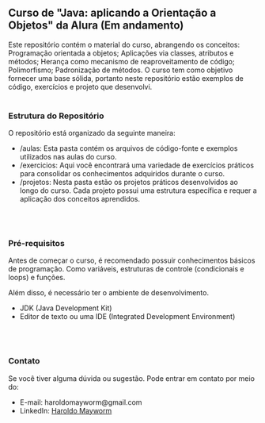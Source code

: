 <h2>Curso de "Java: aplicando a Orientação a Objetos" da Alura (Em andamento)</h2>

Este repositório contém o material do curso, abrangendo os conceitos: Programação orientada a objetos; Aplicações via classes, atributos e métodos; Herança como mecanismo de reaproveitamento de código; Polimorfismo; Padronização de métodos. O curso tem como objetivo fornecer uma base sólida, portanto neste repositório estão exemplos de código, exercícios e projeto que desenvolvi.
</br>
</br>

<h3>Estrutura do Repositório</h3>

O repositório está organizado da seguinte maneira:
<ul>
<li>/aulas: Esta pasta contém os arquivos de código-fonte e exemplos utilizados nas aulas do curso.</li>
<li>/exercicios: Aqui você encontrará uma variedade de exercícios práticos para consolidar os conhecimentos adquiridos durante o curso.</li>
<li>/projetos: Nesta pasta estão os projetos práticos desenvolvidos ao longo do curso. Cada projeto possui uma estrutura específica e requer a aplicação dos conceitos aprendidos.</li>
</ul>
</br>
</br>

<h3>Pré-requisitos</h3>
Antes de começar o curso, é recomendado possuir conhecimentos básicos de programação. Como variáveis, estruturas de controle (condicionais e loops) e funções.

Além disso, é necessário ter o ambiente de desenvolvimento. 
<ul>
<li>JDK (Java Development Kit)</li>
<li>Editor de texto ou uma IDE (Integrated Development Environment)</li>
</ul>
</br>
</br>

<h3>Contato</h3>

Se você tiver alguma dúvida ou sugestão. Pode entrar em contato por meio do:

<ul>
<li>E-mail: haroldomayworm@gmail.com</li>
<li>LinkedIn: <a href="https://www.linkedin.com/in/haroldomayworm/" target="_blank">Haroldo Mayworm</a></li>
</ul>
